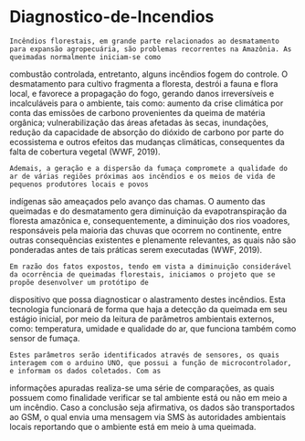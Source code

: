 # Diagnostico-de-Incendios
    Incêndios florestais, em grande parte relacionados ao desmatamento para expansão agropecuária, são problemas recorrentes na Amazônia. As queimadas normalmente iniciam-se como 
combustão controlada, entretanto, alguns incêndios fogem do controle. O desmatamento para cultivo fragmenta a floresta, destrói a fauna e flora local, e favorece a propagação do 
fogo, gerando danos irreversíveis e incalculáveis para o ambiente, tais como: aumento da crise climática por conta das emissões de carbono provenientes da queima de matéria 
orgânica; vulnerabilização das áreas afetadas às secas, inundações, redução da capacidade de absorção do dióxido de carbono por parte do ecossistema e outros efeitos das mudanças 
climáticas, consequentes da falta de cobertura vegetal (WWF, 2019). 

    Ademais, a geração e a dispersão da fumaça compromete a qualidade do ar de várias regiões próximas aos incêndios e os meios de vida de pequenos produtores locais e povos 
indígenas são ameaçados pelo avanço das chamas. O aumento das queimadas e do desmatamento gera diminuição da evapotranspiração da floresta amazônica e, consequentemente, a 
diminuição dos rios voadores, responsáveis pela maioria das chuvas que ocorrem no continente, entre outras consequências existentes e plenamente relevantes, as quais não são 
ponderadas antes de tais práticas serem executadas (WWF, 2019). 

    Em razão dos fatos expostos, tendo em vista a diminuição considerável da ocorrência de queimadas florestais, iniciamos o projeto que se propõe desenvolver um protótipo de 
dispositivo que possa diagnosticar o alastramento destes incêndios. Esta tecnologia funcionará de forma que haja a detecção da queimada em seu estágio inicial, por meio da leitura 
de parâmetros ambientais externos, como: temperatura, umidade e qualidade do ar, que funciona também como sensor de fumaça.  

    Estes parâmetros serão identificados através de sensores, os quais interagem com o arduino UNO, que possui a função de microcontrolador, e informam os dados coletados. Com as 
informações apuradas realiza-se uma série de comparações, as quais possuem como finalidade verificar se tal ambiente está ou não em meio a um incêndio. Caso a conclusão seja 
afirmativa, os dados são transportados ao GSM, o qual envia uma mensagem via SMS às autoridades ambientais locais reportando que o ambiente está em meio à uma queimada.
